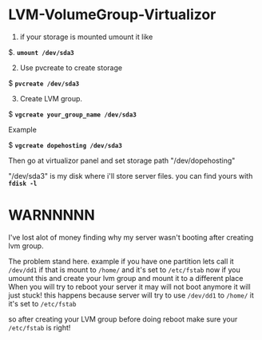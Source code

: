 # LVM-VolumeGroup-Virtualizor


1. if your storage is mounted umount it like

 $. **`umount /dev/sda3`**

2. Use pvcreate to create storage

 $ **`pvcreate /dev/sda3`**

3. Create LVM group.

 $ **`vgcreate your_group_name /dev/sda3`**

Example

$ **`vgcreate dopehosting /dev/sda3`**

Then go at virtualizor panel and set storage path "/dev/dopehosting"

"/dev/sda3" is my disk where i'll store server files.
you can find yours with **`fdisk -l`**


# WARNNNNN
I've lost alot of money finding why my server wasn't booting after creating lvm group.

The problem stand here. example if you have one partition lets call it `/dev/dd1` if that is mount to `/home/`
and it's set to `/etc/fstab` now if you umount this and create your lvm group and mount it to a different place
When you will try to reboot your server it may will not boot anymore it will just stuck!
this happens because server will try to use `/dev/dd1` to `/home/` it it's set to `/etc/fstab`

so after creating your LVM group before doing reboot make sure your `/etc/fstab` is right!
